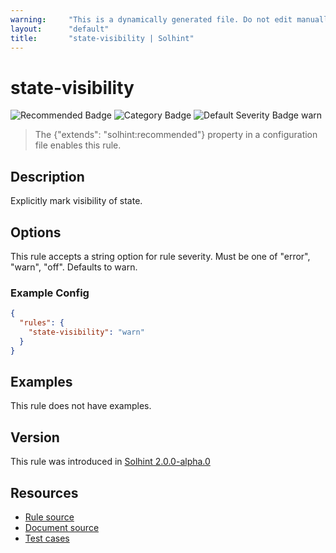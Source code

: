 ```yaml
---
warning:     "This is a dynamically generated file. Do not edit manually."
layout:      "default"
title:       "state-visibility | Solhint"
---
```


# state-visibility
![Recommended Badge](https://img.shields.io/badge/-Recommended-brightgreen)
![Category Badge](https://img.shields.io/badge/-Security%20Rules-informational)
![Default Severity Badge warn](https://img.shields.io/badge/Default%20Severity-warn-yellow)
> The {"extends": "solhint:recommended"} property in a configuration file enables this rule.


## Description
Explicitly mark visibility of state.

## Options
This rule accepts a string option for rule severity. Must be one of "error", "warn", "off". Defaults to warn.

### Example Config
```json
{
  "rules": {
    "state-visibility": "warn"
  }
}
```


## Examples
This rule does not have examples.

## Version
This rule was introduced in [Solhint 2.0.0-alpha.0](https://github.com/protofire/solhint/blob/v2.0.0-alpha.0)

## Resources
- [Rule source](https://github.com/protofire/solhint/blob/master/lib/rules/security/state-visibility.js)
- [Document source](https://github.com/protofire/solhint/blob/master/docs/rules/security/state-visibility.md)
- [Test cases](https://github.com/protofire/solhint/blob/master/test/rules/security/state-visibility.js)
